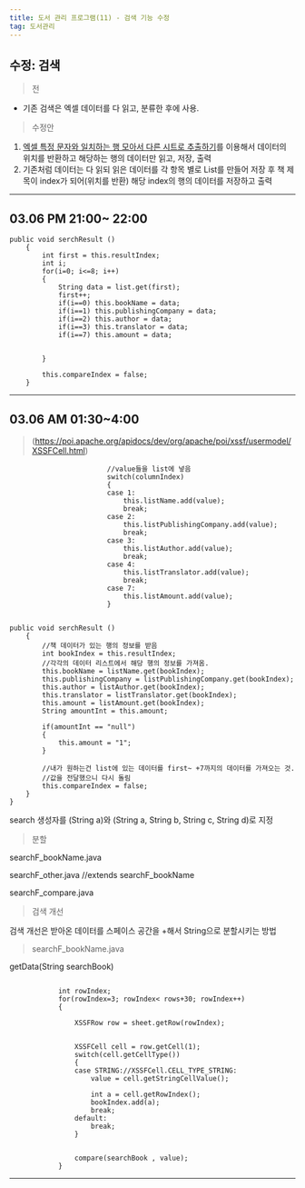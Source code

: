 ```yaml
---
title: 도서 관리 프로그램(11) - 검색 기능 수정
tag: 도서관리
---
```





## 수정: 검색

> 전

+ 기존 검색은 엑셀 데이터를 다 읽고, 분류한 후에 사용.

> 수정안

1. [엑셀 특정 문자와 일치하는 행 모아서 다른 시트로 추출하기](https://lightblog.tistory.com/165)를 이용해서 데이터의 위치를 반환하고 해당하는 행의 데이터만 읽고, 저장, 출력
2. 기존처럼 데이터는 다 읽되 읽은 데이터를 각 항목 별로 List를 만들어 저장 후 책 제목이  index가 되어(위치를 반환) 해당 index의 행의 데이터를 저장하고 출력

---

## 03.06 PM 21:00~ 22:00



```
public void serchResult ()
	{
		int first = this.resultIndex;
		int i;
		for(i=0; i<=8; i++)
		{
			String data = list.get(first);
			first++;
			if(i==0) this.bookName = data;
			if(i==1) this.publishingCompany = data;
			if(i==2) this.author = data;
			if(i==3) this.translator = data;
			if(i==7) this.amount = data;
			
			
		}
	
		this.compareIndex = false;
	}
```



---

## 03.06 AM 01:30~4:00

> (https://poi.apache.org/apidocs/dev/org/apache/poi/xssf/usermodel/XSSFCell.html)

```
						//value들을 list에 넣음
						switch(columnIndex)
						{
						case 1:
							this.listName.add(value);
							break;
						case 2:
							this.listPublishingCompany.add(value);
							break;
						case 3:
							this.listAuthor.add(value);
							break;
						case 4:
							this.listTranslator.add(value);
							break;
						case 7:
							this.listAmount.add(value);
						}
						
```

```
public void serchResult ()
	{	
		//책 데이터가 있는 행의 정보를 받음
		int bookIndex = this.resultIndex;
		//각각의 데이터 리스트에서 해당 행의 정보를 가져옴.
		this.bookName = listName.get(bookIndex);
		this.publishingCompany = listPublishingCompany.get(bookIndex);
		this.author = listAuthor.get(bookIndex);
		this.translator = listTranslator.get(bookIndex);
		this.amount = listAmount.get(bookIndex);
		String amountInt = this.amount; 
		
		if(amountInt == "null")
		{
			this.amount = "1";
		}
		
		//내가 원하는건 list에 있는 데이터를 first~ +7까지의 데이터를 가져오는 것.
		//값을 전달했으니 다시 돌림
		this.compareIndex = false;
	}
}
```



search 생성자를 (String a)와  (String a, String b, String c, String d)로 지정

> 분할

searchF_bookName.java

searchF_other.java //extends searchF_bookName

searchF_compare.java 

> 검색 개선

검색 개선은 받아온 데이터를 스페이스 공간을 +해서  String으로 분할시키는 방법

> searchF_bookName.java

getData(String searchBook)

```

			int rowIndex;
			for(rowIndex=3; rowIndex< rows+30; rowIndex++)
			{
				
				XSSFRow row = sheet.getRow(rowIndex);
				
				
				XSSFCell cell = row.getCell(1);
				switch(cell.getCellType())
				{
				case STRING://XSSFCell.CELL_TYPE_STRING:
					value = cell.getStringCellValue();
					
					int a = cell.getRowIndex();
					bookIndex.add(a);
					break;
				default:
					break;
				}
				
				
				compare(searchBook , value);
			}
```



---



